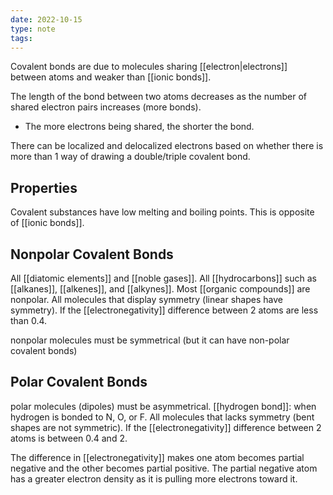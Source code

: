 ```yaml
---
date: 2022-10-15
type: note
tags:
---
```


Covalent bonds are due to molecules sharing [[electron|electrons]] between atoms and weaker than [[ionic bonds]].

The length of the bond between two atoms decreases as the number of shared electron pairs increases (more bonds).
- The more electrons being shared, the shorter the bond.

There can be localized and delocalized electrons based on whether there is more than 1 way of drawing a double/triple covalent bond.

## Properties
Covalent substances have low melting and boiling points. This is opposite of [[ionic bonds]].

## Nonpolar Covalent Bonds
All [[diatomic elements]] and [[noble gases]].
All [[hydrocarbons]] such as [[alkanes]], [[alkenes]], and [[alkynes]].
Most [[organic compounds]] are nonpolar.
All molecules that display symmetry (linear shapes have symmetry).
If the [[electronegativity]] difference between 2 atoms are less than 0.4.

nonpolar molecules must be symmetrical (but it can have non-polar covalent bonds)

## Polar Covalent Bonds
polar molecules (dipoles) must be asymmetrical.
[[hydrogen bond]]: when hydrogen is bonded to N, O, or F.
All molecules that lacks symmetry (bent shapes are not symmetric).
If the [[electronegativity]] difference between 2 atoms is between 0.4 and 2.

The difference in [[electronegativity]] makes one atom becomes partial negative and the other becomes partial positive. The partial negative atom has a greater electron density as it is pulling more electrons toward it.

